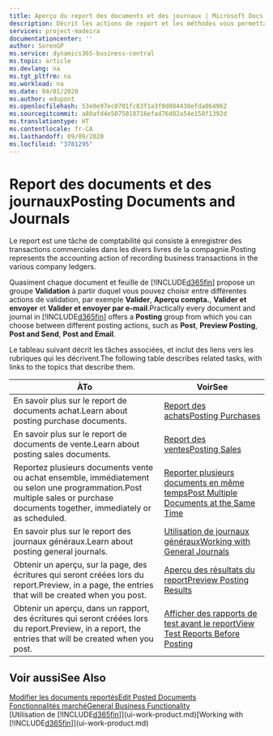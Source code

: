 ```yaml
---
title: Aperçu du report des documents et des journaux | Microsoft Docs
description: Décrit les actions de report et les méthodes vous permettant de reporter des documents et des journaux.
services: project-madeira
documentationcenter: ''
author: SorenGP
ms.service: dynamics365-business-central
ms.topic: article
ms.devlang: na
ms.tgt_pltfrm: na
ms.workload: na
ms.date: 04/01/2020
ms.author: edupont
ms.openlocfilehash: 53e0e97ec0701fc83f1a3f0d084430efda064962
ms.sourcegitcommit: a80afd4e5075018716efad76d82a54e158f1392d
ms.translationtype: HT
ms.contentlocale: fr-CA
ms.lasthandoff: 09/09/2020
ms.locfileid: "3781295"
---
```

# <a name="posting-documents-and-journals"></a><span data-ttu-id="f5255-103">Report des documents et des journaux</span><span class="sxs-lookup"><span data-stu-id="f5255-103">Posting Documents and Journals</span></span>
<span data-ttu-id="f5255-104">Le report est une tâche de comptabilité qui consiste à enregistrer des transactions commerciales dans les divers livres de la compagnie.</span><span class="sxs-lookup"><span data-stu-id="f5255-104">Posting represents the accounting action of recording business transactions in the various company ledgers.</span></span>

<span data-ttu-id="f5255-105">Quasiment chaque document et feuille de [!INCLUDE[d365fin](includes/d365fin_md.md)] propose un groupe **Validation** à partir duquel vous pouvez choisir entre différentes actions de validation, par exemple **Valider**, **Aperçu compta.**, **Valider et envoyer** et **Valider et envoyer par e-mail**.</span><span class="sxs-lookup"><span data-stu-id="f5255-105">Practically every document and journal in [!INCLUDE[d365fin](includes/d365fin_md.md)] offers a **Posting** group from which you can choose between different posting actions, such as **Post**, **Preview Posting**, **Post and Send**, **Post and Email**.</span></span>

<span data-ttu-id="f5255-106">Le tableau suivant décrit les tâches associées, et inclut des liens vers les rubriques qui les décrivent.</span><span class="sxs-lookup"><span data-stu-id="f5255-106">The following table describes related tasks, with links to the topics that describe them.</span></span>

| <span data-ttu-id="f5255-107">À</span><span class="sxs-lookup"><span data-stu-id="f5255-107">To</span></span> | <span data-ttu-id="f5255-108">Voir</span><span class="sxs-lookup"><span data-stu-id="f5255-108">See</span></span> |
| --- | --- |
| <span data-ttu-id="f5255-109">En savoir plus sur le report de documents achat.</span><span class="sxs-lookup"><span data-stu-id="f5255-109">Learn about posting purchase documents.</span></span> |[<span data-ttu-id="f5255-110">Report des achats</span><span class="sxs-lookup"><span data-stu-id="f5255-110">Posting Purchases</span></span>](ui-post-purchases.md) |
| <span data-ttu-id="f5255-111">En savoir plus sur le report de documents de vente.</span><span class="sxs-lookup"><span data-stu-id="f5255-111">Learn about posting sales documents.</span></span> |[<span data-ttu-id="f5255-112">Report des ventes</span><span class="sxs-lookup"><span data-stu-id="f5255-112">Posting Sales</span></span>](ui-post-sales.md) |
| <span data-ttu-id="f5255-113">Reportez plusieurs documents vente ou achat ensemble, immédiatement ou selon une programmation.</span><span class="sxs-lookup"><span data-stu-id="f5255-113">Post multiple sales or purchase documents together, immediately or as scheduled.</span></span>|[<span data-ttu-id="f5255-114">Reporter plusieurs documents en même temps</span><span class="sxs-lookup"><span data-stu-id="f5255-114">Post Multiple Documents at the Same Time</span></span>](ui-batch-posting.md)|
| <span data-ttu-id="f5255-115">En savoir plus sur le report des journaux généraux.</span><span class="sxs-lookup"><span data-stu-id="f5255-115">Learn about posting general journals.</span></span> |[<span data-ttu-id="f5255-116">Utilisation de journaux généraux</span><span class="sxs-lookup"><span data-stu-id="f5255-116">Working with General Journals</span></span>](ui-work-general-journals.md) |
| <span data-ttu-id="f5255-117">Obtenir un aperçu, sur la page, des écritures qui seront créées lors du report.</span><span class="sxs-lookup"><span data-stu-id="f5255-117">Preview, in a page, the entries that will be created when you post.</span></span> |[<span data-ttu-id="f5255-118">Aperçu des résultats du report</span><span class="sxs-lookup"><span data-stu-id="f5255-118">Preview Posting Results</span></span>](ui-how-preview-post-results.md) |
| <span data-ttu-id="f5255-119">Obtenir un aperçu, dans un rapport, des écritures qui seront créées lors du report.</span><span class="sxs-lookup"><span data-stu-id="f5255-119">Preview, in a report, the entries that will be created when you post.</span></span> |[<span data-ttu-id="f5255-120">Afficher des rapports de test avant le report</span><span class="sxs-lookup"><span data-stu-id="f5255-120">View Test Reports Before Posting</span></span>](ui-how-view-test-reports-posting.md) |

## <a name="see-also"></a><span data-ttu-id="f5255-121">Voir aussi</span><span class="sxs-lookup"><span data-stu-id="f5255-121">See Also</span></span>
[<span data-ttu-id="f5255-122">Modifier les documents reportés</span><span class="sxs-lookup"><span data-stu-id="f5255-122">Edit Posted Documents</span></span>](across-edit-posted-document.md)  
[<span data-ttu-id="f5255-123">Fonctionnalités marché</span><span class="sxs-lookup"><span data-stu-id="f5255-123">General Business Functionality</span></span>](ui-across-business-areas.md)  
<span data-ttu-id="f5255-124">[Utilisation de [!INCLUDE[d365fin](includes/d365fin_md.md)]](ui-work-product.md)</span><span class="sxs-lookup"><span data-stu-id="f5255-124">[Working with [!INCLUDE[d365fin](includes/d365fin_md.md)]](ui-work-product.md)</span></span>
